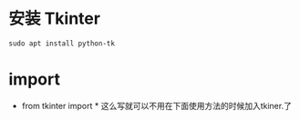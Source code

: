 # 安装 Tkinter

```
sudo apt install python-tk
```

# import

- from tkinter import * 这么写就可以不用在下面使用方法的时候加入tkiner.了

